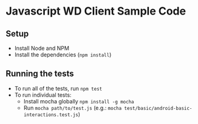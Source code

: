 # Javascript WD Client Sample Code

## Setup

* Install Node and NPM
* Install the dependencies (`npm install`)

## Running the tests

* To run all of the tests, run `npm test`
* To run individual tests:
  * Install mocha globally `npm install -g mocha`
  * Run `mocha path/to/test.js` (e.g.: `mocha test/basic/android-basic-interactions.test.js`)
